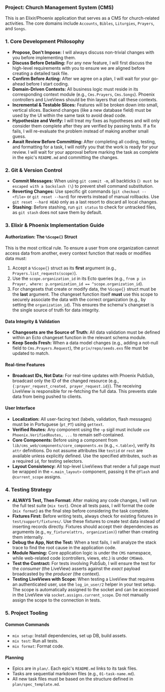 ### Project: Church Management System (CMS)

This is an Elixir/Phoenix application that serves as a CMS for church-related activities. The core domains include `Accounts`, `Bibles`, `Liturgies`, `Prayers`, and `Songs`.

### 1. Core Development Philosophy

- **Propose, Don't Impose:** I will always discuss non-trivial changes with you before implementing them.
- **Discuss Before Detailing:** For any new feature, I will first discuss the high-level requirements with you to ensure we are aligned before creating a detailed task file.
- **Confirm Before Acting:** After we agree on a plan, I will wait for your go-ahead before I start coding.
- **Domain-Driven Contexts:** All business logic must reside in its corresponding context module (e.g., `Cms.Prayers`, `Cms.Songs`). Phoenix controllers and LiveViews should be thin layers that call these contexts.
- **Incremental & Testable Slices:** Features will be broken down into small, vertical slices. Backend changes (like a new database field) must be used by the UI within the same task to avoid dead code.
- **Hypothesize and Verify:** I will treat my fixes as hypotheses and will only consider them complete after they are verified by passing tests. If a fix fails, I will re-evaluate the problem instead of making another small guess.
- **Await Review Before Committing:** After completing all coding, testing, and formatting for a task, I will notify you that the work is ready for your review. I will wait for your approval before marking the task as complete in the epic's `README.md` and committing the changes.

### 2. Git & Version Control

- **Commit Messages:** When using `git commit -m`, all backticks (`) must be escaped with a backslash (\`) to prevent shell command substitution.
- **Reverting Changes:** Use specific git commands (`git checkout -- <file>` or `git reset --hard`) for reverts instead of manual rollbacks. Use `git reset --hard HEAD` only as a last resort to discard all local changes.
- **Stashing:** Before stashing, run `git status` to check for untracked files, as `git stash` does not save them by default.

### 3. Elixir & Phoenix Implementation Guide

#### **Authorization: The `%Scope{}` Struct**

This is the most critical rule. To ensure a user from one organization cannot access data from another, every context function that reads or modifies data must:

1. Accept a `%Scope{}` struct as its **first** argument (e.g., `Prayers.list_requests(scope)`).
2. Use the `scope.organization_id` in its Ecto queries (e.g., `from p in Prayer, where: p.organization_id == ^scope.organization_id`).
3. For changesets that create or modify data, the `%Scope{}` struct must be the **last** argument. The changeset function itself **must** use this scope to securely associate the data with the correct organization (e.g., by setting the `organization_id`). This ensures the schema's changeset is the single source of truth for data integrity.

#### **Data Integrity & Validation**

- **Changesets are the Source of Truth:** All data validation must be defined within an Ecto changeset function in the relevant schema module.
- **Keep Seeds Fresh:** When a data model changes (e.g., adding a not-null field to `Cms.Prayers.Request`), the `priv/repo/seeds.exs` file must be updated to match.

#### **Real-time Features**

- **Broadcast IDs, Not Data:** For real-time updates with Phoenix PubSub, broadcast only the ID of the changed resource (e.g., `{:prayer_request_created, prayer_request.id}`). The receiving LiveView is responsible for re-fetching the full data. This prevents stale data from being pushed to clients.

#### **User Interface**

- **Localization:** All user-facing text (labels, validation, flash messages) must be in Portuguese (`pt_PT`) using `gettext`.
- **Verified Routes:** Any component using the `~p` sigil must include `use Phoenix.VerifiedRoutes, ...` to remain self-contained.
- **Core Components:** Before using a component from `lib/cms_web/components/core_components.ex` (e.g., `<.table>`), verify its `attr` definitions. Do not assume attributes like `testid` or `rest` are available unless explicitly defined. Use the specified attributes, such as a required `id`, for testing selectors.
- **Layout Consistency:** All top-level LiveViews that render a full page must be wrapped in the `<.main_layout>` component, passing it the `@flash` and `@current_scope` assigns.

### 4. Testing Strategy

- **ALWAYS Test, Then Format:** After making any code changes, I will run the full test suite (`mix test`). Once all tests pass, I will format the code (`mix format`) as the final step before considering the task complete.
- **Fixtures First:** Before writing tests, always check for existing fixtures in `test/support/fixtures/`. Use these fixtures to create test data instead of inserting records directly. Fixtures should accept their dependencies as arguments (e.g., `my_fixture(attrs, organization)`) rather than creating them internally.
- **Debug the App, Not the Test:** When a test fails, I will analyze the stack trace to find the root cause in the application code.
- **Module Naming:** Core application logic is under the `CMS` namespace, while web-related code (controllers, views, etc.) is under `CMSWeb`.
- **Test the Contract:** For tests involving PubSub, I will ensure the test for the *consumer* (the LiveView) asserts against the *exact* payload broadcasted by the *producer* (the context).
- **Testing LiveViews with Scope:** When testing a LiveView that requires an authenticated user, use the `log_in_user/2` helper in your test setup. The scope is automatically assigned to the socket and can be accessed in the LiveView via `socket.assigns.current_scope`. Do not manually assign the scope to the connection in tests.

### 5. Project Tooling

#### Common Commands

- `mix setup`: Install dependencies, set up DB, build assets.
- `mix test`: Run all tests.
- `mix format`: Format code.

#### Planning

- Epics are in `plan/`. Each epic's `README.md` links to its task files.
- Tasks are sequential markdown files (e.g., `01-task-name.md`).
- All new task files must be based on the structure defined in `plan/spec_template.md`.
